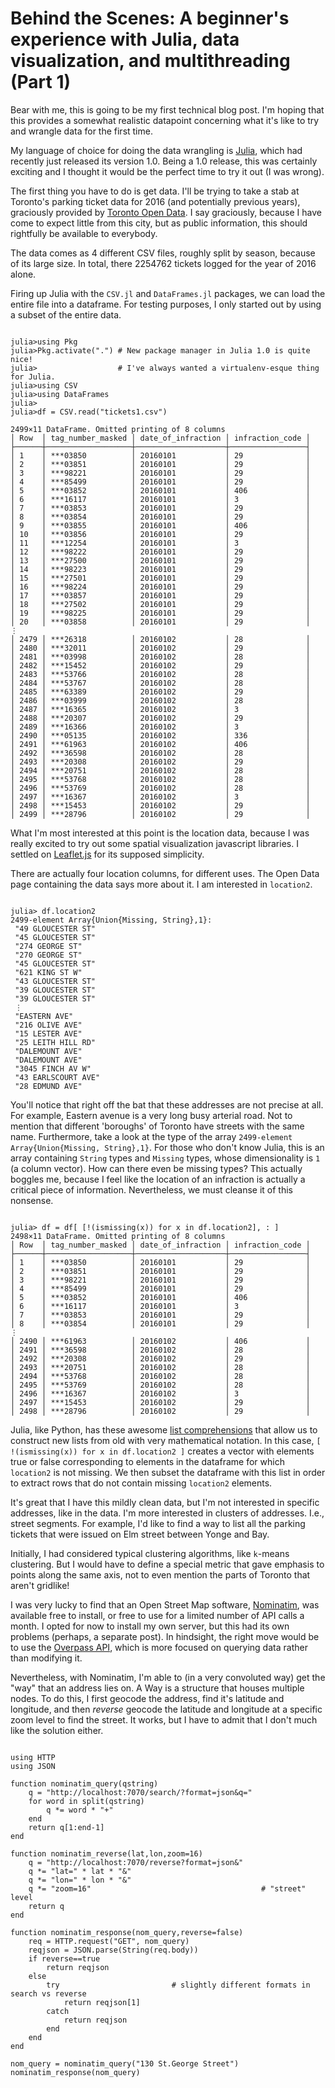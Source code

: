 # Behind the Scenes: A beginner's experience with Julia, data visualization, and multithreading (Part 1)

Bear with me, this is going to be my first technical blog post. I'm hoping that this provides a somewhat realistic datapoint concerning what it's like to try and wrangle data for the first time. 

My language of choice for doing the data wrangling is [Julia](https://julialang.org), which had recently just released its version 1.0. Being a 1.0 release, this was certainly exciting and I thought it would be the perfect time to try it out (I was wrong). 

The first thing you have to do is get data. I'll be trying to take a stab at Toronto's parking ticket data for 2016 (and potentially previous years), graciously provided by [Toronto Open Data](https://www.toronto.ca/city-government/data-research-maps/open-data/open-data-catalogue/transportation/#75d14c24-3b7e-f344-4412-d8fd41f89455). I say graciously, because I have come to expect little from this city, but as public information, this should rightfully be available to everybody. 

The data comes as 4 different CSV files, roughly split by season, because of its large size. In total, there 2254762 tickets logged for the year of 2016 alone. 

Firing up Julia with the `CSV.jl` and `DataFrames.jl` packages, we can load the entire file into a dataframe. For testing purposes, I only started out by using a subset of the entire data.

```{Julia}

julia>using Pkg
julia>Pkg.activate(".") # New package manager in Julia 1.0 is quite nice! 
julia>                  # I've always wanted a virtualenv-esque thing for Julia.
julia>using CSV
julia>using DataFrames
julia>
julia>df = CSV.read("tickets1.csv")

2499×11 DataFrame. Omitted printing of 8 columns
│ Row  │ tag_number_masked │ date_of_infraction │ infraction_code │
├──────┼───────────────────┼────────────────────┼─────────────────┤
│ 1    │ ***03850          │ 20160101           │ 29              │
│ 2    │ ***03851          │ 20160101           │ 29              │
│ 3    │ ***98221          │ 20160101           │ 29              │
│ 4    │ ***85499          │ 20160101           │ 29              │
│ 5    │ ***03852          │ 20160101           │ 406             │
│ 6    │ ***16117          │ 20160101           │ 3               │
│ 7    │ ***03853          │ 20160101           │ 29              │
│ 8    │ ***03854          │ 20160101           │ 29              │
│ 9    │ ***03855          │ 20160101           │ 406             │
│ 10   │ ***03856          │ 20160101           │ 29              │
│ 11   │ ***12254          │ 20160101           │ 3               │
│ 12   │ ***98222          │ 20160101           │ 29              │
│ 13   │ ***27500          │ 20160101           │ 29              │
│ 14   │ ***98223          │ 20160101           │ 29              │
│ 15   │ ***27501          │ 20160101           │ 29              │
│ 16   │ ***98224          │ 20160101           │ 29              │
│ 17   │ ***03857          │ 20160101           │ 29              │
│ 18   │ ***27502          │ 20160101           │ 29              │
│ 19   │ ***98225          │ 20160101           │ 29              │
│ 20   │ ***03858          │ 20160101           │ 29              │
⋮
│ 2479 │ ***26318          │ 20160102           │ 28              │
│ 2480 │ ***32011          │ 20160102           │ 29              │
│ 2481 │ ***03998          │ 20160102           │ 28              │
│ 2482 │ ***15452          │ 20160102           │ 29              │
│ 2483 │ ***53766          │ 20160102           │ 28              │
│ 2484 │ ***53767          │ 20160102           │ 28              │
│ 2485 │ ***63389          │ 20160102           │ 29              │
│ 2486 │ ***03999          │ 20160102           │ 28              │
│ 2487 │ ***16365          │ 20160102           │ 3               │
│ 2488 │ ***20307          │ 20160102           │ 29              │
│ 2489 │ ***16366          │ 20160102           │ 3               │
│ 2490 │ ***05135          │ 20160102           │ 336             │
│ 2491 │ ***61963          │ 20160102           │ 406             │
│ 2492 │ ***36598          │ 20160102           │ 28              │
│ 2493 │ ***20308          │ 20160102           │ 29              │
│ 2494 │ ***20751          │ 20160102           │ 28              │
│ 2495 │ ***53768          │ 20160102           │ 28              │
│ 2496 │ ***53769          │ 20160102           │ 28              │
│ 2497 │ ***16367          │ 20160102           │ 3               │
│ 2498 │ ***15453          │ 20160102           │ 29              │
│ 2499 │ ***28796          │ 20160102           │ 29              │

```

What I'm most interested at this point is the location data, because I was really excited to try out some spatial visualization javascript libraries. I settled on [Leaflet.js](https://leafletjs.com) for its supposed simplicity. 

There are actually four location columns, for different uses. The Open Data page containing the data says more about it. I am interested in `location2`.

```{Julia}

julia> df.location2
2499-element Array{Union{Missing, String},1}:
 "49 GLOUCESTER ST" 
 "45 GLOUCESTER ST" 
 "274 GEORGE ST"    
 "270 GEORGE ST"    
 "45 GLOUCESTER ST" 
 "621 KING ST W"    
 "43 GLOUCESTER ST" 
 "39 GLOUCESTER ST" 
 "39 GLOUCESTER ST" 
 ⋮                  
 "EASTERN AVE"      
 "216 OLIVE AVE"    
 "15 LESTER AVE"    
 "25 LEITH HILL RD" 
 "DALEMOUNT AVE"    
 "DALEMOUNT AVE"    
 "3045 FINCH AV W"  
 "43 EARLSCOURT AVE"
 "28 EDMUND AVE"    

```

You'll notice that right off the bat that these addresses are not precise at all. For example, Eastern avenue is a very long busy arterial road. Not to mention that different 'boroughs' of Toronto have streets with the same name. Furthermore, take a look at the type of the array `2499-element Array{Union{Missing, String},1}`. For those who don't know Julia, this is an array containing `String` types and `Missing` types, whose dimensionality is `1` (a column vector). How can there even be missing types? This actually boggles me, because I feel like the location of an infraction is actually a critical piece of information. Nevertheless, we must cleanse it of this nonsense.

```{Julia}

julia> df = df[ [!(ismissing(x)) for x in df.location2], : ] 
2498×11 DataFrame. Omitted printing of 8 columns
│ Row  │ tag_number_masked │ date_of_infraction │ infraction_code │
├──────┼───────────────────┼────────────────────┼─────────────────┤
│ 1    │ ***03850          │ 20160101           │ 29              │
│ 2    │ ***03851          │ 20160101           │ 29              │
│ 3    │ ***98221          │ 20160101           │ 29              │
│ 4    │ ***85499          │ 20160101           │ 29              │
│ 5    │ ***03852          │ 20160101           │ 406             │
│ 6    │ ***16117          │ 20160101           │ 3               │
│ 7    │ ***03853          │ 20160101           │ 29              │
│ 8    │ ***03854          │ 20160101           │ 29              │
⋮
│ 2490 │ ***61963          │ 20160102           │ 406             │
│ 2491 │ ***36598          │ 20160102           │ 28              │
│ 2492 │ ***20308          │ 20160102           │ 29              │
│ 2493 │ ***20751          │ 20160102           │ 28              │
│ 2494 │ ***53768          │ 20160102           │ 28              │
│ 2495 │ ***53769          │ 20160102           │ 28              │
│ 2496 │ ***16367          │ 20160102           │ 3               │
│ 2497 │ ***15453          │ 20160102           │ 29              │
│ 2498 │ ***28796          │ 20160102           │ 29              │

```

Julia, like Python, has these awesome [list comprehensions](https://en.wikipedia.org/wiki/List_comprehension) that allow us to construct new lists from old with very mathematical notation. In this case, `[ !(ismissing(x)) for x in df.location2 ]` creates a vector with elements true or false corresponding to elements in the dataframe for which `location2` is not missing.  We then subset the dataframe with this list in order to extract rows that do not contain missing `location2` elements.

It's great that I have this mildly clean data, but I'm not interested in specific addresses, like in the data. I'm more interested in clusters of addresses. I.e., street segments. For example, I'd like to find a way to list all the parking tickets that were issued on Elm street between Yonge and Bay. 

Initially, I had considered typical clustering algorithms, like `k`-means clustering. But I would have to define a special metric that gave emphasis to points along the same axis, not to even mention the parts of Toronto that aren't gridlike! 

I was very lucky to find that an Open Street Map software, [Nominatim](http://nominatim.org/), was available free to install, or free to use for a limited number of API calls a month. I opted for now to install my own server, but this had its own problems (perhaps, a separate post). In hindsight, the right move would be to use the [Overpass API](https://wiki.openstreetmap.org/wiki/Overpass_API), which is more focused on querying data rather than modifying it. 

Nevertheless, with Nominatim, I'm able to (in a very convoluted way) get the "way" that an address lies on. A Way is a structure that houses multiple nodes. To do this, I first geocode the address, find it's latitude and longitude, and then *reverse* geocode the latitude and longitude at a specific zoom level to find the street. It works, but I have to admit that I don't much like the solution either. 

```{Julia}

using HTTP
using JSON

function nominatim_query(qstring)
    q = "http://localhost:7070/search/?format=json&q="
    for word in split(qstring)
        q *= word * "+"
    end
    return q[1:end-1]
end

function nominatim_reverse(lat,lon,zoom=16)
    q = "http://localhost:7070/reverse?format=json&"
    q *= "lat=" * lat * "&"
    q *= "lon=" * lon * "&"
    q *= "zoom=16"                                      # "street" level
    return q
end

function nominatim_response(nom_query,reverse=false)
    req = HTTP.request("GET", nom_query)
    reqjson = JSON.parse(String(req.body))
    if reverse==true
        return reqjson
    else
        try                         # slightly different formats in search vs reverse
            return reqjson[1]
        catch
            return reqjson
        end
    end
end 

nom_query = nominatim_query("130 St.George Street")
nominatim_response(nom_query)

```

